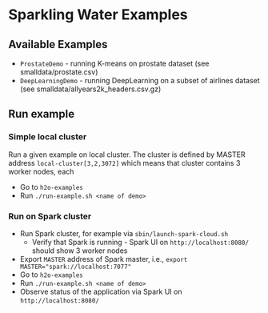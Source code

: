 # Sparkling Water Examples

## Available Examples
  * `ProstateDemo` - running K-means on prostate dataset (see
    smalldata/prostate.csv)
  * `DeepLearningDemo` - running DeepLearning on a subset of airlines dataset (see
    smalldata/allyears2k_headers.csv.gz)

## Run example

 ### Simple local cluster
 
 Run a given example on local cluster. The cluster is defined by MASTER address
`local-cluster[3,2,3072]` which means that cluster contains 3 worker nodes, each 
   * Go to `h2o-examples`
   * Run `./run-example.sh <name of demo>`

 ### Run on Spark cluster
   * Run Spark cluster, for example via `sbin/launch-spark-cloud.sh`
     * Verify that Spark is running - Spark UI on `http://localhost:8080/` should show 3 worker nodes 
   * Export `MASTER` address of Spark master, i.e., `export MASTER="spark://localhost:7077"`
   * Go to `h2o-examples`
   * Run `./run-example.sh <name of demo>`
   * Observe status of the application via Spark UI on `http://localhost:8080/`

